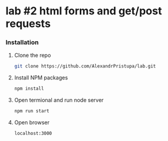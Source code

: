 # lab #2 html forms and get/post requests

### Installation

1. Clone the repo
   ```sh
   git clone https://github.com/AlexandrPristupa/lab.git
   ```
2. Install NPM packages
   ```sh
   npm install
   ```
3. Open termional and run node server
    ```sh
   npm run start
   ```
4. Open browser 
    ```sh
   localhost:3000
   ```

